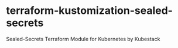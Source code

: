 # terraform-kustomization-sealed-secrets
Sealed-Secrets Terraform Module for Kubernetes by Kubestack
